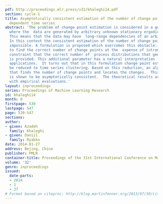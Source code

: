 ```yaml
---
pdf: http://proceedings.mlr.press/v32/khaleghi14.pdf
section: cycle-1
title: Asymptotically consistent estimation of the number of change points in highly
  dependent time series
abstract: 'The problem of change point estimation is considered in a general framework
  where the  data are generated by arbitrary unknown stationary ergodic process distributions.
  This means that the data may have  long-range dependencies of an arbitrary form.
  In this context the consistent estimation of the number of change points is provably
  impossible. A formulation is proposed which overcomes this obstacle:   it is possible
  to find the correct number of change points at the  expense of introducing the additional
  constraint that the correct number of  process distributions that generate the data
  is provided. This additional parameter has a natural interpretation  in many real-world
  applications.  It turns out that in this formulation change point estimation can
  be reduced to time series clustering. Based on this reduction, an algorithm is proposed
  that finds the number of change points and locates the changes.  This algorithm
  is shown to be asymptotically consistent.  The theoretical results are complemented
  with empirical evaluations.'
layout: inproceedings
series: Proceedings of Machine Learning Research
id: khaleghi14
month: 0
firstpage: 539
lastpage: 547
page: 539-547
sections: 
author:
- given: Azadeh
  family: Khaleghi
- given: Daniil
  family: Ryabko
date: 2014-01-27
address: Bejing, China
publisher: PMLR
container-title: Proceedings of the 31st International Conference on Machine Learning
volume: '32'
genre: inproceedings
issued:
  date-parts:
  - 2014
  - 1
  - 27
# Format based on citeproc: http://blog.martinfenner.org/2013/07/30/citeproc-yaml-for-bibliographies/
---
```

